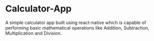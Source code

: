 # Calculator-App
A simple calculator app built using react-native which is capable of performing basic mathematical operations like Addition, Subtraction, Multiplication and Division.
